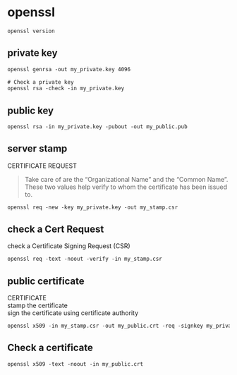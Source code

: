 # openssl
```txt
openssl version 
```


## private key
```txt
openssl genrsa -out my_private.key 4096

# Check a private key
openssl rsa -check -in my_private.key 
```


## public key 
```txt
openssl rsa -in my_private.key -pubout -out my_public.pub
```


## server stamp
CERTIFICATE REQUEST
> Take care of are the “Organizational Name” and the “Common Name”. 
  These two values help verify to whom the certificate has been issued to.
```txt
openssl req -new -key my_private.key -out my_stamp.csr
```


## check a Cert Request
check a Certificate Signing Request (CSR)
```txt
openssl req -text -noout -verify -in my_stamp.csr 
```


## public certificate
CERTIFICATE    
stamp the certificate    
sign the certificate using certificate authority     
```txt
openssl x509 -in my_stamp.csr -out my_public.crt -req -signkey my_private.key -days 365
```


## Check a certificate
```txt
openssl x509 -text -noout -in my_public.crt 
```